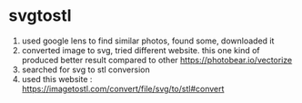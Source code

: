 # svgtostl

1. used google lens to find similar photos, found some, downloaded it
2. converted image to svg, tried different website. this one kind of produced better result compared to other https://photobear.io/vectorize
3. searched for svg to stl conversion
4. used this website : https://imagetostl.com/convert/file/svg/to/stl#convert
